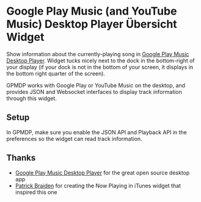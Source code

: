 # Google Play Music (and YouTube Music) Desktop Player Übersicht Widget

Show information about the currently-playing song in [Google Play Music Desktop Player](https://www.googleplaymusicdesktopplayer.com/). Widget tucks nicely next to the dock in the bottom-right of your display (if your dock is not in the bottom of your screen, it displays in the bottom right quarter of the screen).

GPMDP works with Google Play or YouTube Music on the desktop, and provides JSON and Websocket interfaces to display track information through this widget.

## Setup

In GPMDP, make sure you enable the JSON API and Playback API in the preferences so the widget can read track information.

## Thanks

- [Google Play Music Desktop Player](https://www.googleplaymusicdesktopplayer.com/) for the great open source desktop app
- [Patrick Braiden](http://tracesof.net/uebersicht-widgets/#iTunes-now) for creating the Now Playing in iTunes widget that inspired this one

